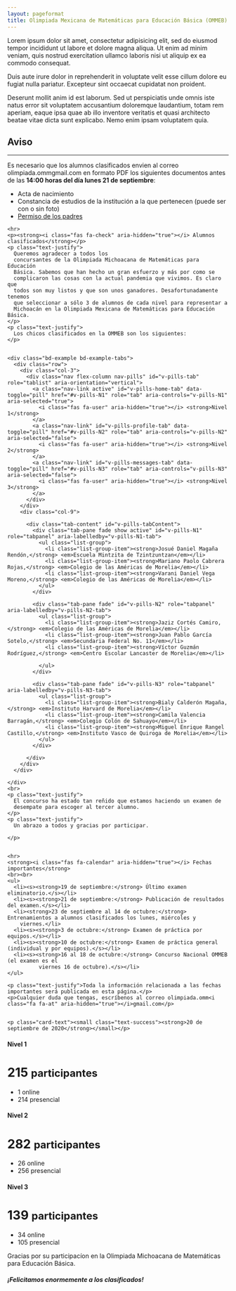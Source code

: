```yaml
---
layout: pageformat
title: Olimpiada Mexicana de Matemáticas para Educación Básica (OMMEB)
---
```


Lorem ipsum dolor sit amet, consectetur adipisicing elit, sed do eiusmod tempor incididunt ut labore et
dolore magna aliqua. Ut enim ad minim veniam, quis nostrud exercitation ullamco laboris nisi ut aliquip ex ea
commodo consequat.

Duis aute irure dolor in reprehenderit in voluptate velit esse cillum dolore eu fugiat nulla pariatur.
Excepteur sint occaecat cupidatat non proident.

Deserunt mollit anim id est laborum. Sed ut perspiciatis unde omnis iste natus error sit voluptatem
accusantium doloremque laudantium, totam rem aperiam, eaque ipsa quae ab illo inventore veritatis et quasi
architecto beatae vitae dicta sunt explicabo. Nemo enim ipsam voluptatem quia.


<div class=" mt-5 alert alert-success" role="alert">
    <h2>Aviso</h2>
    <hr>
    <p class="text-justify">Es necesario que los alumnos clasificados envien al correo olimpiada.omm<i class="fa fa-at" aria-hidden="true"></i>gmail.com en formato PDF los siguientes documentos antes de las <strong>14:00 horas del día lunes 21 de septiembre</strong>:
    </p>
    <p class="text-justify"></p>
    <ul>
      <li>Acta de nacimiento</li>
      <li>Constancia de estudios de la institución a la que pertenecen
        (puede ser con o sin foto)</li>
      <li><a href="files/Permiso4aOMMEB.doc" target="_blank"><i class="fa fa-link" aria-hidden="true"></i> Permiso de los padres</a></li>
    </ul>

    <hr>
    <p><strong><i class="fas fa-check" aria-hidden="true"></i> Alumnos clasificados</strong></p>
    <p class="text-justify">
      Queremos agradecer a todos los
      concursantes de la Olimpiada Michoacana de Matemáticas para Educación
      Básica. Sabemos que han hecho un gran esfuerzo y más por como se
      complicaron las cosas con la actual pandemia que vivimos. Es claro que
      todos son muy listos y que son unos ganadores. Desafortunadamente tenemos
      que seleccionar a sólo 3 de alumnos de cada nivel para representar a
      Michoacán en la Olimpiada Mexicana de Matemáticas para Educación Básica.
    </p>
    <p class="text-justify">
      Los chicos clasificados en la OMMEB son los siguientes:
    </p>


    <div class="bd-example bd-example-tabs">
      <div class="row">
        <div class="col-3">
          <div class="nav flex-column nav-pills" id="v-pills-tab" role="tablist" aria-orientation="vertical">
            <a class="nav-link active" id="v-pills-home-tab" data-toggle="pill" href="#v-pills-N1" role="tab" aria-controls="v-pills-N1" aria-selected="true">
              <i class="fas fa-user" aria-hidden="true"></i> <strong>Nivel 1</strong>
            </a>
            <a class="nav-link" id="v-pills-profile-tab" data-toggle="pill" href="#v-pills-N2" role="tab" aria-controls="v-pills-N2" aria-selected="false">
              <i class="fas fa-user" aria-hidden="true"></i> <strong>Nivel 2</strong>
            </a>
            <a class="nav-link" id="v-pills-messages-tab" data-toggle="pill" href="#v-pills-N3" role="tab" aria-controls="v-pills-N3" aria-selected="false">
              <i class="fas fa-user" aria-hidden="true"></i> <strong>Nivel 3</strong>
            </a>
          </div>
        </div>
        <div class="col-9">

          <div class="tab-content" id="v-pills-tabContent">
            <div class="tab-pane fade show active" id="v-pills-N1" role="tabpanel" aria-labelledby="v-pills-N1-tab">
              <ul class="list-group">
                <li class="list-group-item"><strong>Josué Daniel Magaña Rendón,</strong> <em>Escuela Mintzita de Tzintzuntzan</em></li>
                <li class="list-group-item"><strong>Mariano Paolo Cabrera Rojas,</strong> <em>Colegio de las Américas de Morelia</em></li>
                <li class="list-group-item"><strong>Varani Daniel Vega Moreno,</strong> <em>Colegio de las Américas de Morelia</em></li>
              </ul>
            </div>

            <div class="tab-pane fade" id="v-pills-N2" role="tabpanel" aria-labelledby="v-pills-N2-tab">
              <ul class="list-group">
                <li class="list-group-item"><strong>Jaziz Cortés Camiro,</strong> <em>Colegio de las Américas de Morelia</em></li>
                <li class="list-group-item"><strong>Juan Pablo García Sotelo,</strong> <em>Secundaria Federal No. 11</em></li>
                <li class="list-group-item"><strong>Víctor Guzmán Rodríguez,</strong> <em>Centro Escolar Lancaster de Morelia</em></li>

              </ul>
            </div>

            <div class="tab-pane fade" id="v-pills-N3" role="tabpanel" aria-labelledby="v-pills-N3-tab">
              <ul class="list-group">
                <li class="list-group-item"><strong>Bialy Calderón Magaña,</strong> <em>Instituto Harvard de Morelia</em></li>
                <li class="list-group-item"><strong>Camila Valencia Barragán,</strong> <em>Colegio Colón de Sahuayo</em></li>
                <li class="list-group-item"><strong>Miguel Enrique Rangel Castillo,</strong> <em>Instituto Vasco de Quiroga de Morelia</em></li>
              </ul>
            </div>

          </div>
        </div>
      </div>

    </div>
    <br>
    <p class="text-justify">
      El concurso ha estado tan reñido que estamos haciendo un examen de
      desempate para escoger al tercer alumno.
    </p>
    <p class="text-justify">
      Un abrazo a todos y gracias por participar.

    </p>


    <hr>
    <strong><i class="fas fa-calendar" aria-hidden="true"></i> Fechas importantes</strong>
    <br><br>
    <ul>
      <li><s><strong>19 de septiembre:</strong> Último examen eliminatorio.</s></li>
      <li><s><strong>21 de septiembre:</strong> Publicación de resultados del examen.</s></li>
      <li><strong>23 de septiembre al 14 de octubre:</strong> Entrenamientos a alumnos clasificados los lunes, miércoles y
        viernes.</li>
      <li><s><strong>3 de octubre:</strong> Examen de práctica por equipos.</s></li>
      <li><s><strong>10 de octubre:</strong> Examen de práctica general (individual y por equipos).</s></li>
      <li><s><strong>16 al 18 de octubre:</strong> Concurso Nacional OMMEB (el examen es el
		      viernes 16 de octubre).</s></li>
    </ul>

    <p class="text-justify">Toda la información relacionada a las fechas importantes será publicada en esta página.</p>
    <p>Cualquier duda que tengas, escríbenos al correo olimpiada.omm<i class="fa fa-at" aria-hidden="true"></i>gmail.com</p>


    <p class="card-text"><small class="text-success"><strong>20 de septiembre de 2020</strong></small></p>
  </div>

  <div class="container">
  <div class="card-deck mb-3 text-center">
    <div class="card mb-4 shadow-sm">
      <div class="card-header">
        <h4 class="my-0 font-weight-normal">Nivel 1</h4>
      </div>
      <div class="card-body">
        <h1 class="card-title pricing-card-title">215 <small class="text-muted">participantes</small></h1>
        <ul class="list-unstyled mt-3 mb-4">
          <li>1 online</li>
          <li>214 presencial</li>
        </ul>
        <!--        <button type="button" class="btn btn-lg btn-block btn-primary" data-toggle="modal" data-target=".bd-example-modal-lg">Clasificados</button>-->
      </div>
    </div>
    <div class="card mb-4 shadow-sm">
      <div class="card-header">
        <h4 class="my-0 font-weight-normal">Nivel 2</h4>
      </div>
      <div class="card-body">
        <h1 class="card-title pricing-card-title">282 <small class="text-muted">participantes</small></h1>
        <ul class="list-unstyled mt-3 mb-4">
          <li>26 online</li>
          <li>256 presencial</li>
        </ul>
        <!--        <button type="button" class="btn btn-lg btn-block btn-primary"data-toggle="modal" data-target=".bd-example-modal-lg2">Clasificados</button>-->
      </div>
    </div>
    <div class="card mb-4 shadow-sm">
      <div class="card-header">
        <h4 class="my-0 font-weight-normal">Nivel 3</h4>
      </div>
      <div class="card-body">
        <h1 class="card-title pricing-card-title">139 <small class="text-muted">participantes</small></h1>
        <ul class="list-unstyled mt-3 mb-4">
          <li>34 online</li>
          <li>105 presencial</li>
        </ul>
        <!--        <button type="button" class="btn btn-lg btn-block btn-primary"data-toggle="modal" data-target=".bd-example-modal-lg3">Clasificados</button>-->
      </div>
    </div>
    <p class="lead">Gracias por su participacíon en la Olimpiada Michoacana de Matemáticas para Educación Básica.</p>
    <h5>¡Felicitamos enormemente a los clasificados!</h5>
  </div>



  <!--  <div class="alert alert-primary" role="alert">-->
  <!--    <p class="text-justify"> El segundo entrenamiento se realizará el próximo <strong>18 de enero de 2020</strong> en las siguientes sedes:</p>-->
  <!--    <ul class="list-group">-->
  <!--      <li class="list-group-item">Apatzingán - Colegio de Bachilleres</li>-->
  <!--      <li class="list-group-item">Lázaro Cárdenas - Colegio Anglo Buganvilias</li>-->
  <!--      <li class="list-group-item">Morelia - Facultad de Físico Matemáticas UMSNH</li>-->
  <!--      <li class="list-group-item">Sahuayo - Universidad de la Ciénega</li>-->
  <!--      <li class="list-group-item">Tzintzuntzan - CECyTEM 19</li>-->
  <!--    </ul>-->
  <!--    <p class="text-justify pt-3">Puedes acudir a la que te quede más cerca.</p>-->
  <!--    <p class="text-justify">Los alumnos clasificados que no estén en alguno de los grados correspondientes a los niveles no deben de asistir a los entrenamientos.</p>-->
  <!--  </div>-->
  <!--  <div class="alert alert-secondary" role="alert">-->
  <!--    <p class="text-justify"><strong>Tarea 1</strong> que pueden realizar y entregar el día <strong>11 de enero de 2020</strong> cuando se presenten a las sedes.</p>-->
  <!--    <ul class="list-group list-group-horizontal">-->
  <!--      <li class="list-group-item"><a href="" class="alert-link"><i class="fas fa-file-download"></i> Nivel 1</a></li>-->
  <!--      <li class="list-group-item"><a href="" class="alert-link"><i class="fas fa-file-download"></i> Nivel 2</a></li>-->
  <!--      <li class="list-group-item"><a href="" class="alert-link"><i class="fas fa-file-download"></i> Nivel 3</a></li>-->
  <!--    </ul>-->
  <!--  </div>-->
</div>